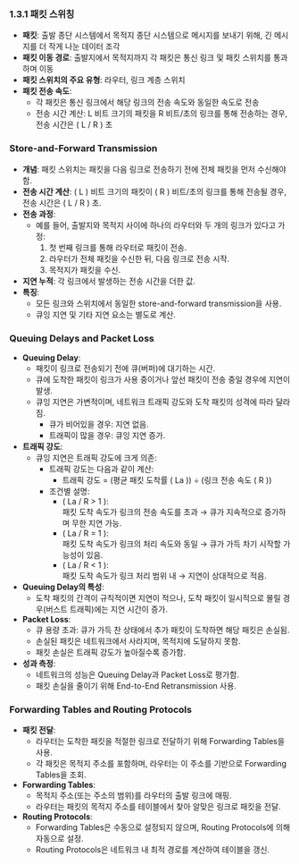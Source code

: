 ### 1.3.1 패킷 스위칭

- **패킷**: 출발 종단 시스템에서 목적지 종단 시스템으로 메시지를 보내기 위해, 긴 메시지를 더 작게 나눈 데이터 조각
- **패킷 이동 경로**: 출발지에서 목적지까지 각 패킷은 통신 링크 및 패킷 스위치를 통과하며 이동
- **패킷 스위치의 주요 유형**: 라우터, 링크 계층 스위치
- **패킷 전송 속도**:
  - 각 패킷은 통신 링크에서 해당 링크의 전송 속도와 동일한 속도로 전송
  - 전송 시간 계산: L 비트 크기의 패킷을 R 비트/초의 링크를 통해 전송하는 경우, 전송 시간은 \( L / R \) 초

### Store-and-Forward Transmission

- **개념**: 패킷 스위치는 패킷을 다음 링크로 전송하기 전에 전체 패킷을 먼저 수신해야 함.
- **전송 시간 계산**: \( L \) 비트 크기의 패킷이 \( R \) 비트/초의 링크를 통해 전송될 경우, 전송 시간은 \( L / R \) 초.
- **전송 과정**:
  - 예를 들어, 출발지와 목적지 사이에 하나의 라우터와 두 개의 링크가 있다고 가정:
    1. 첫 번째 링크를 통해 라우터로 패킷이 전송.
    2. 라우터가 전체 패킷을 수신한 뒤, 다음 링크로 전송 시작.
    3. 목적지가 패킷을 수신.
- **지연 누적**: 각 링크에서 발생하는 전송 시간을 더한 값.
- **특징**:
  - 모든 링크와 스위치에서 동일한 store-and-forward transmission을 사용.
  - 큐잉 지연 및 기타 지연 요소는 별도로 계산.

### Queuing Delays and Packet Loss

- **Queuing Delay**:
  - 패킷이 링크로 전송되기 전에 큐(버퍼)에 대기하는 시간.
  - 큐에 도착한 패킷이 링크가 사용 중이거나 앞선 패킷이 전송 중일 경우에 지연이 발생.
  - 큐잉 지연은 가변적이며, 네트워크 트래픽 강도와 도착 패킷의 성격에 따라 달라짐.
    - 큐가 비어있을 경우: 지연 없음.
    - 트래픽이 많을 경우: 큐잉 지연 증가.
- **트래픽 강도**:
  - 큐잉 지연은 트래픽 강도에 크게 의존:
    - 트래픽 강도는 다음과 같이 계산:
      - 트래픽 강도 = (평균 패킷 도착률 \( La \)) ÷ (링크 전송 속도 \( R \))  
    - 조건별 설명:
      - \( La / R > 1 \):  
        패킷 도착 속도가 링크의 전송 속도를 초과 → 큐가 지속적으로 증가하며 무한 지연 가능.
      - \( La / R = 1 \):  
        패킷 도착 속도가 링크의 처리 속도와 동일 → 큐가 가득 차기 시작할 가능성이 있음.
      - \( La / R < 1 \):  
        패킷 도착 속도가 링크 처리 범위 내 → 지연이 상대적으로 적음.
- **Queuing Delay의 특성**:
  - 도착 패킷의 간격이 규칙적이면 지연이 적으나, 도착 패킷이 일시적으로 몰릴 경우(버스트 트래픽)에는 지연 시간이 증가.
- **Packet Loss**:
  - 큐 용량 초과: 큐가 가득 찬 상태에서 추가 패킷이 도착하면 해당 패킷은 손실됨.
  - 손실된 패킷은 네트워크에서 사라지며, 목적지에 도달하지 못함.
  - 패킷 손실은 트래픽 강도가 높아질수록 증가함.
- **성과 측정**:
  - 네트워크의 성능은 Queuing Delay과 Packet Loss로 평가함.
  - 패킷 손실을 줄이기 위해 End-to-End Retransmission 사용.

### Forwarding Tables and Routing Protocols

- **패킷 전달**:
  - 라우터는 도착한 패킷을 적절한 링크로 전달하기 위해 Forwarding Tables을 사용.
  - 각 패킷은 목적지 주소를 포함하며, 라우터는 이 주소를 기반으로 Forwarding Tables을 조회.
- **Forwarding Tables**:
  - 목적지 주소(또는 주소의 범위)를 라우터의 출발 링크에 매핑.
  - 라우터는 패킷의 목적지 주소를 테이블에서 찾아 알맞은 링크로 패킷을 전달.
- **Routing Protocols**:
  - Forwarding Tables은 수동으로 설정되지 않으며, Routing Protocols에 의해 자동으로 설정.
  - Routing Protocols은 네트워크 내 최적 경로를 계산하여 테이블을 갱신.
